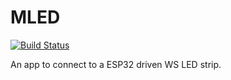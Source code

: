 # MLED
[![Build Status](https://app.travis-ci.com/momos11/MLED.svg?token=ceu199k9bqqmqizzoPyJ&branch=main)](https://app.travis-ci.com/momos11/MLED)


An app to connect to a ESP32 driven WS LED strip.
